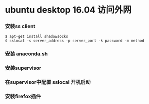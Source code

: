 # ubuntu desktop 16.04 访问外网


### 安装ss client

```
$ apt-get install shadowsocks
$ sslocal -s server_address -p server_port -k password -m method

```


### 安装 anaconda.sh

### 安装supervisor

### 在supervisor中配置 sslocal 开机启动

### 安装firefox插件









